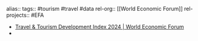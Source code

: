 alias::
tags:: #tourism #travel #data 
rel-org:: [[World Economic Forum]] 
rel-projects:: #EFA

- [Travel & Tourism Development Index 2024 | World Economic Forum](https://www.weforum.org/publications/travel-tourism-development-index-2024/)
-